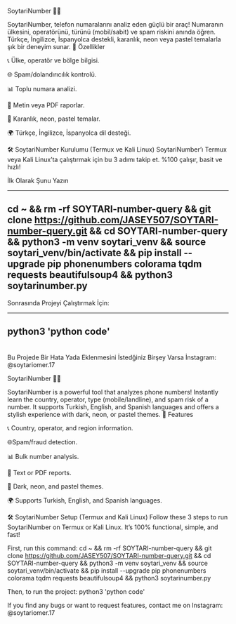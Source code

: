 SoytariNumber 🕵️‍♀️


SoytariNumber, telefon numaralarını analiz eden güçlü bir araç! Numaranın ülkesini, operatörünü, türünü (mobil/sabit) ve spam riskini anında öğren. Türkçe, İngilizce, İspanyolca destekli, karanlık, neon veya pastel temalarla şık bir deneyim sunar.
🌟 Özellikler



📞 Ülke, operatör ve bölge bilgisi.  


🌐 Spam/dolandırıcılık kontrolü.  


📊 Toplu numara analizi.  


📄 Metin veya PDF raporlar.  


🎨 Karanlık, neon, pastel temalar.  


🌍 Türkçe, İngilizce, İspanyolca dil desteği.



🛠️ SoytariNumber Kurulumu (Termux ve Kali Linux)
SoytariNumber’ı Termux veya Kali Linux’ta çalıştırmak için bu 3 adımı takip et. %100 çalışır, basit ve hızlı!



İlk Olarak Şunu Yazın 


----
cd ~ && rm -rf SOYTARI-number-query && git clone https://github.com/JASEY507/SOYTARI-number-query.git && cd SOYTARI-number-query && python3 -m venv soytari_venv && source soytari_venv/bin/activate && pip install --upgrade pip phonenumbers colorama tqdm requests beautifulsoup4 && python3 soytarinumber.py
-----


Sonrasında Projeyi Çalıştırmak İçin:

-----
python3 'python code'
---
 ㅤㅤㅤㅤㅤㅤㅤㅤㅤㅤㅤㅤㅤㅤㅤㅤㅤㅤㅤㅤㅤㅤㅤㅤㅤㅤㅤㅤㅤㅤㅤㅤㅤㅤㅤㅤㅤㅤ 
Bu Projede Bir Hata Yada Eklenmesini İstedğiniz Birşey Varsa  İnstagram: @soytariomer.17















SoytariNumber 🕵️‍♀️



SoytariNumber is a powerful tool that analyzes phone numbers! Instantly learn the country, operator, type (mobile/landline), and spam risk of a number. It supports Turkish, English, and Spanish languages and offers a stylish experience with dark, neon, or pastel themes.
🌟 Features


📞 Country, operator, and region information.


🌐Spam/fraud detection.


📊 Bulk number analysis.


📄 Text or PDF reports.


🎨 Dark, neon, and pastel themes.


🌍 Supports Turkish, English, and Spanish languages.


🛠️ SoytariNumber Setup (Termux and Kali Linux)
Follow these 3 steps to run SoytariNumber on Termux or Kali Linux. It’s 100% functional, simple, and fast!



First, run this command:
cd ~ && rm -rf SOYTARI-number-query && git clone https://github.com/JASEY507/SOYTARI-number-query.git && cd SOYTARI-number-query && python3 -m venv soytari_venv && source soytari_venv/bin/activate && pip install --upgrade pip phonenumbers colorama tqdm requests beautifulsoup4 && python3 soytarinumber.py



Then, to run the project:
python3 'python code'


If you find any bugs or want to request features, contact me on Instagram: @soytariomer.17
